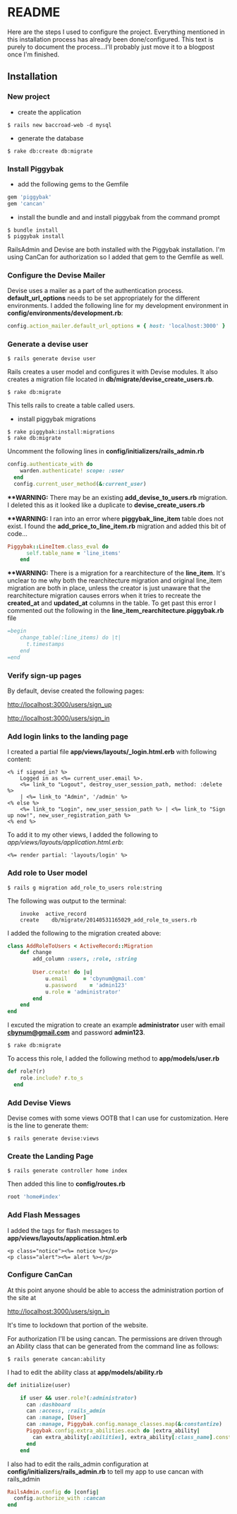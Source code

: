 # README

Here are the steps I used to configure the project.  Everything mentioned in this installation process has already been done/configured.  This text is purely to document the process...I'll probably just move it to a blogpost once I'm finished.

## Installation

### New project

* create the application

```
$ rails new baccroad-web -d mysql
```

* generate the database

```
$ rake db:create db:migrate
```
### Install Piggybak

* add the following gems to the Gemfile

```ruby
gem 'piggybak'
gem 'cancan'
```

* install the bundle and and install piggybak from the command prompt

```
$ bundle install
$ piggybak install
```

RailsAdmin and Devise are both installed with the Piggybak installation.  I'm using CanCan for authorization so I added that gem to the Gemfile as well.

### Configure the Devise Mailer

Devise uses a mailer as a part of the authentication process.  **default\_url\_options** needs to be set appropriately for the different environments.  I added the following line for my development environment in **config/environments/development.rb**:

```ruby
config.action_mailer.default_url_options = { host: 'localhost:3000' }
```

### Generate a devise user

```
$ rails generate devise user
```

Rails creates a user model and configures it with Devise modules. It also creates a migration file located in **db/migrate/devise\_create\_users.rb**.

```
$ rake db:migrate
```

This tells rails to create a table called users.

* install piggybak migrations
```
$ rake piggybak:install:migrations
$ rake db:migrate
```

Uncomment the following lines in **config/initializers/rails_admin.rb**

```ruby
config.authenticate_with do
    warden.authenticate! scope: :user
  end
  config.current_user_method(&:current_user)
```

**\*\*WARNING:**   There may be an existing **add\_devise\_to\_users.rb** migration.  I deleted this as it looked like a duplicate to **devise\_create\_users.rb**

**\*\*WARNING:**   I ran into an error where **piggybak\_line\_item** table does not exist.  I found the **add\_price\_to\_line\_item.rb** migration and added this bit of code...

```ruby
Piggybak::LineItem.class_eval do
      self.table_name = 'line_items'
    end
```

**\*\*WARNING:** There is a migration for a rearchitecture of the **line\_item**.  It's unclear to me why both the rearchitecture migration and original line_item migration are both in place, unless the creator is just unaware that the rearchitecture migration causes errors when it tries to recreate the **created\_at** and **updated\_at** columns in the table.  To get past this error I commented out the following in the **line\_item\_rearchitecture.piggybak.rb** file

```ruby
=begin
    change_table(:line_items) do |t|
      t.timestamps
    end
=end
```

### Verify sign-up pages

By default, devise created the following pages:

[http://localhost:3000/users/sign_up](http://localhost:3000/users/sign_up)

[http://localhost:3000/users/sign_in](http://localhost:3000/users/sign_in)

### Add login links to the landing page

I created a partial file **app/views/layouts/\_login.html.erb** with following content:

```erb
<% if signed_in? %>
    Logged in as <%= current_user.email %>.
    <%= link_to "Logout", destroy_user_session_path, method: :delete %>
    | <%= link_to "Admin", '/admin' %>
<% else %>
    <%= link_to "Login", new_user_session_path %> | <%= link_to "Sign up now!", new_user_registration_path %>
<% end %>
```

To add it to my other views, I added the following to *app/views/layouts/application.html.erb*:

```erb
<%= render partial: 'layouts/login' %>
```

### Add role to User model

```
$ rails g migration add_role_to_users role:string
```

The following was output to the terminal:

```
	invoke  active_record
	create    db/migrate/20140531165029_add_role_to_users.rb
```

I added the following to the migration created above:

```ruby
class AddRoleToUsers < ActiveRecord::Migration
    def change
        add_column :users, :role, :string
 
        User.create! do |u|
            u.email     = 'cbynum@gmail.com'
            u.password    = 'admin123'
            u.role = 'administrator'
        end
    end
end
```

I excuted the migration to create an example **administrator** user with email **cbynum@gmail.com** and password **admin123**.

```
$ rake db:migrate
```

To access this role, I added the following method to **app/models/user.rb**

```ruby
def role?(r)
    role.include? r.to_s
  end
```

### Add Devise Views

Devise comes with some views OOTB that I can use for customization.  Here is the line to generate them:

```
$ rails generate devise:views
```

### Create the Landing Page

```
$ rails generate controller home index
```

Then added this line to **config/routes.rb**

```ruby
root 'home#index'
```

### Add Flash Messages

I added the tags for flash messages to **app/views/layouts/application.html.erb**

```html+erb
<p class="notice"><%= notice %></p>
<p class="alert"><%= alert %></p>
 ```

### Configure CanCan

At this point anyone should be able to access the administration portion of the site at

[http://localhost:3000/users/sign_in](http://localhost:3000/admin)

It's time to lockdown that portion of the website.

For authorization I'll be using cancan.  The permissions are driven through an Ability class that can be generated from the command line as follows:

```
$ rails generate cancan:ability
```

I had to edit the ability class at **app/models/ability.rb**

```ruby
def initialize(user)

    if user && user.role?(:administrator)
      can :dashboard
      can :access, :rails_admin
      can :manage, [User]
      can :manage, Piggybak.config.manage_classes.map(&:constantize)
      Piggybak.config.extra_abilities.each do |extra_ability|
        can extra_ability[:abilities], extra_ability[:class_name].constantize
      end
    end
```

I also had to edit the rails_admin configuration at **config/initializers/rails_admin.rb** to tell my app to use cancan with rails_admin

```ruby
RailsAdmin.config do |config|
  config.authorize_with :cancan
end
```

